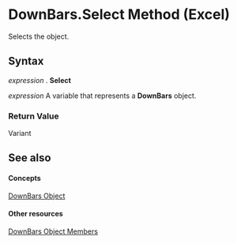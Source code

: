 
# DownBars.Select Method (Excel)

Selects the object.


## Syntax

 _expression_ . **Select**

 _expression_ A variable that represents a **DownBars** object.


### Return Value

Variant


## See also


#### Concepts


[DownBars Object](23623e02-44c7-a6b2-e3a8-fffc4f7b3164.md)
#### Other resources


[DownBars Object Members](0bd813b8-2213-ada2-5a3c-e9b96b67cea9.md)
